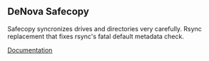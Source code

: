 
DeNova Safecopy
---------------

Safecopy syncronizes drives and directories very carefully.
Rsync replacement that fixes rsync's fatal default metadata check.


[Documentation](https://denova.com/open_source/safecopy/ "DeNova Safecopy")
